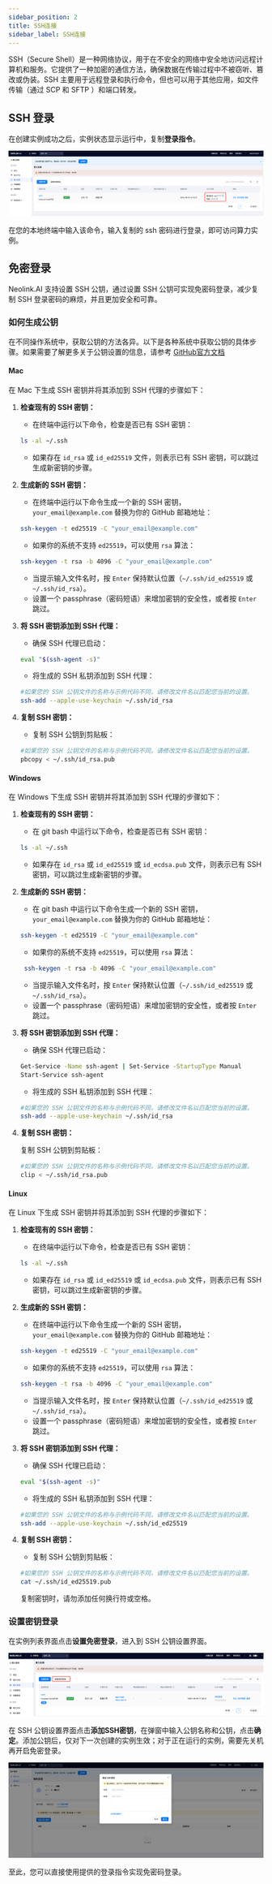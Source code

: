 ```yaml
---
sidebar_position: 2
title: SSH连接
sidebar_label: SSH连接
---
```


SSH（Secure Shell）是一种网络协议，用于在不安全的网络中安全地访问远程计算机和服务。它提供了一种加密的通信方法，确保数据在传输过程中不被窃听、篡改或伪装。SSH 主要用于远程登录和执行命令，但也可以用于其他应用，如文件传输（通过 SCP 和 SFTP ）和端口转发。

## SSH 登录

在创建实例成功之后，实例状态显示运行中，复制**登录指令**。

![SSH访问算力实例](../../../../../static/img/ssh/ssh-1.png)

在您的本地终端中输入该命令，输入复制的 ssh 密码进行登录，即可访问算力实例。

## 免密登录

Neolink.AI 支持设置 SSH 公钥，通过设置 SSH 公钥可实现免密码登录，减少复制 SSH 登录密码的麻烦，并且更加安全和可靠。

### 如何生成公钥

在不同操作系统中，获取公钥的方法各异。以下是各种系统中获取公钥的具体步骤。如果需要了解更多关于公钥设置的信息，请参考 [GitHub官方文档](https://docs.github.com/en/authentication/connecting-to-github-with-ssh/generating-a-new-ssh-key-and-adding-it-to-the-ssh-agent)

#### Mac

在 Mac 下生成 SSH 密钥并将其添加到 SSH 代理的步骤如下：

1. **检查现有的 SSH 密钥：**
   - 在终端中运行以下命令，检查是否已有 SSH 密钥：
  
    ```bash
    ls -al ~/.ssh
    ```

   - 如果存在 `id_rsa` 或 `id_ed25519` 文件，则表示已有 SSH 密钥，可以跳过生成新密钥的步骤。

2. **生成新的 SSH 密钥：**
   - 在终端中运行以下命令生成一个新的 SSH 密钥，`your_email@example.com` 替换为你的 GitHub 邮箱地址：
  
    ```bash
    ssh-keygen -t ed25519 -C "your_email@example.com"
    ```

   - 如果你的系统不支持 `ed25519`，可以使用 `rsa` 算法：
  
    ```bash
    ssh-keygen -t rsa -b 4096 -C "your_email@example.com"
    ```

   - 当提示输入文件名时，按 `Enter` 保持默认位置（`~/.ssh/id_ed25519` 或 `~/.ssh/id_rsa`）。
   - 设置一个 passphrase（密码短语）来增加密钥的安全性，或者按 `Enter` 跳过。

3. **将 SSH 密钥添加到 SSH 代理：**
   
   - 确保 SSH 代理已启动：
  
    ```bash
    eval "$(ssh-agent -s)"
    ```
     
   - 将生成的 SSH 私钥添加到 SSH 代理：
  
    ```bash
    #如果您的 SSH 公钥文件的名称与示例代码不同，请修改文件名以匹配您当前的设置。
    ssh-add --apple-use-keychain ~/.ssh/id_rsa
    ```

4. **复制 SSH 密钥：**
   
   - 复制 SSH 公钥到剪贴板：
  
    ```bash
    #如果您的 SSH 公钥文件的名称与示例代码不同，请修改文件名以匹配您当前的设置。
    pbcopy < ~/.ssh/id_rsa.pub
    ```

#### Windows

在 Windows 下生成 SSH 密钥并将其添加到 SSH 代理的步骤如下：

1. **检查现有的 SSH 密钥：**
   
   - 在 git bash 中运行以下命令，检查是否已有 SSH 密钥：
  
    ```bash
    ls -al ~/.ssh
    ```

   - 如果存在 `id_rsa` 或 `id_ed25519` 或 `id_ecdsa.pub` 文件，则表示已有 SSH 密钥，可以跳过生成新密钥的步骤。

2. **生成新的 SSH 密钥：**
   
   - 在 git bash 中运行以下命令生成一个新的 SSH 密钥，`your_email@example.com` 替换为你的 GitHub 邮箱地址：
  
    ```bash
    ssh-keygen -t ed25519 -C "your_email@example.com"
    ```

   - 如果你的系统不支持 `ed25519`，可以使用 `rsa` 算法：
  
    ```bash
     ssh-keygen -t rsa -b 4096 -C "your_email@example.com"
    ```

   - 当提示输入文件名时，按 `Enter` 保持默认位置（`~/.ssh/id_ed25519` 或 `~/.ssh/id_rsa`）。
   - 设置一个 passphrase（密码短语）来增加密钥的安全性，或者按 `Enter` 跳过。

3. **将 SSH 密钥添加到 SSH 代理：**
   
   - 确保 SSH 代理已启动：
  
    ```bash
    Get-Service -Name ssh-agent | Set-Service -StartupType Manual
    Start-Service ssh-agent
    ```

   - 将生成的 SSH 私钥添加到 SSH 代理：
  
    ```bash
    #如果您的 SSH 公钥文件的名称与示例代码不同，请修改文件名以匹配您当前的设置。
    ssh-add --apple-use-keychain ~/.ssh/id_rsa
    ```

4. **复制 SSH 密钥：**

    复制 SSH 公钥到剪贴板：

    ```bash
    #如果您的 SSH 公钥文件的名称与示例代码不同，请修改文件名以匹配您当前的设置。
    clip < ~/.ssh/id_rsa.pub
    ```

#### Linux

在 Linux 下生成 SSH 密钥并将其添加到 SSH 代理的步骤如下：

1. **检查现有的 SSH 密钥：**
   
   - 在终端中运行以下命令，检查是否已有 SSH 密钥：
  
    ```bash
    ls -al ~/.ssh
    ```

   - 如果存在 `id_rsa` 或 `id_ed25519` 或 `id_ecdsa.pub` 文件，则表示已有 SSH 密钥，可以跳过生成新密钥的步骤。

2. **生成新的 SSH 密钥：**
   
   - 在终端中运行以下命令生成一个新的 SSH 密钥，`your_email@example.com` 替换为你的 GitHub 邮箱地址：
  
    ```bash
    ssh-keygen -t ed25519 -C "your_email@example.com"
    ```

   - 如果你的系统不支持 `ed25519`，可以使用 `rsa` 算法：
  
    ```bash
    ssh-keygen -t rsa -b 4096 -C "your_email@example.com"
    ```

   - 当提示输入文件名时，按 `Enter` 保持默认位置（`~/.ssh/id_ed25519` 或 `~/.ssh/id_rsa`）。
   - 设置一个 passphrase（密码短语）来增加密钥的安全性，或者按 `Enter` 跳过。

3. **将 SSH 密钥添加到 SSH 代理：**
   
   - 确保 SSH 代理已启动：
  
    ```bash
    eval "$(ssh-agent -s)"
    ```
     
   - 将生成的 SSH 私钥添加到 SSH 代理：
  
    ```bash
    #如果您的 SSH 公钥文件的名称与示例代码不同，请修改文件名以匹配您当前的设置。
    ssh-add --apple-use-keychain ~/.ssh/id_ed25519
    ```

4. **复制 SSH 密钥：**
   
   - 复制 SSH 公钥到剪贴板：
  
    ```bash
    #如果您的 SSH 公钥文件的名称与示例代码不同，请修改文件名以匹配您当前的设置。
    cat ~/.ssh/id_ed25519.pub
    ```
    复制密钥时，请勿添加任何换行符或空格。

### 设置密钥登录

在实例列表界面点击**设置免密登录**，进入到 SSH 公钥设置界面。

![设置密钥登录](../../../../../static/img/ssh/ssh-4.png)

在 SSH 公钥设置界面点击**添加SSH密钥**，在弹窗中输入公钥名称和公钥，点击**确定**。添加公钥后，仅对下一次创建的实例生效；对于正在运行的实例，需要先关机再开启免密登录。

![添加公钥](../../../../../static/img/ssh/ssh-3.png)

至此，您可以直接使用提供的登录指令实现免密码登录。


